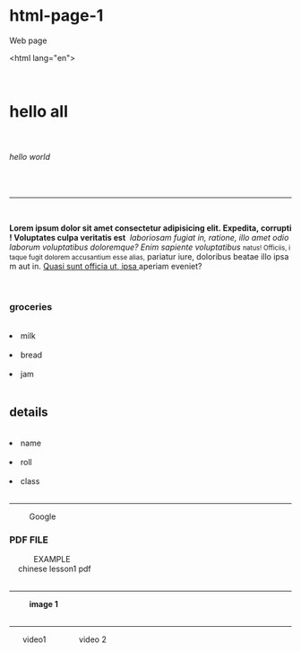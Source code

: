 # html-page-1
Web page 
<!DOCTYPE html>
<html lang="en">
<head>
    <meta charset="UTF-8">
    <meta http-equiv="X-UA-Compatible" content="IE=edge">
    <meta name="viewport" content="width=device-width, initial-scale=1.0">
    <title>own web page 1</title>
</head>
<body>
    <h1>hello all</h1>
    <h6>hello world</h6>
    <hr>
    <!--paragraph tag-->
    <p><!--bold tag--><b>Lorem ipsum dolor sit amet consectetur adipisicing elit. Expedita, corrupti! Voluptates culpa veritatis est</b> <!--italic tag--> <i>laboriosam fugiat in, ratione, illo amet odio laborum voluptatibus doloremque? Enim sapiente voluptatibus</i> <!--smal tag--><small>natus! Officiis, itaque fugit dolorem accusantium esse alias,</small> pariatur iure, doloribus beatae illo ipsam aut in.<!--underline--> <u>Quasi sunt officia ut, ipsa </u>aperiam eveniet?</p>
    <!--lists :: Ordered ans Unordered lists-->
    <ul type="">
        <h3>groceries</h3>
        <li>milk</li>
        <li>bread</li>
        <li>jam</li>
    </ul>
    <ol type="1">
        <h2>details</h2>
        <li>name</li>
        <li>roll</li>
        <li>class</li>
    </ol>
    <hr>
    <!--align and links -->
    <a href="https://www.google.com" target="_blank" >Google</a>
    <!--attach pdf using google drive link-->
    <a hres="google drive link" target="_blank" rel="noopener noreferrer"> <h3>PDF FILE</h3> </a>
    <!--relative folder maping-->
    <a href="folder name/inner folder name" target="_blank" rel="noopener noreferrer">EXAMPLE</a>
    <br>
    <a href="CHINESE LANGUAGE/lesson1.pdf" target="_blank" rel="noopener noreferrer">chinese lesson1 pdf<a>
    <br>
    <hr>
    <!--image-->
    <img src="https://tse2.mm.bing.net/th?id=OIP.6nCVjA0S936UiBlDUsov4QAAAA&pid=Api" alt="" width="350"><b>image 1</b>
    <br>
    <hr>
    <!--vide0-->
    <video src="videos/jarra jarra.mp4" width="400" height="300" controls loop>video1</video>
    <iframe width="460" height="315" src="https://www.youtube.com/embed/2QR11oDukn4" title="YouTube video player" frameborder="0" allow="accelerometer; autoplay; clipboard-write; encrypted-media; gyroscope; picture-in-picture" allowfullscreen></iframe>
    <!--we an change frame border-->
    <iframe src="https://www.youtube.com/watch?v=XUix6cyf0qM" height="300" width="250" frameborder="1">video 2</iframe>
</body>
</html>



